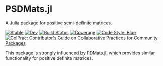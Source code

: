 # PSDMats.jl
A Julia package for positive semi-definite matrices.

[![Stable](https://img.shields.io/badge/docs-stable-blue.svg)](https://nathanaelbosch.github.io/PSDMats.jl/stable)
[![Dev](https://img.shields.io/badge/docs-dev-blue.svg)](https://nathanaelbosch.github.io/PSDMats.jl/dev)
[![Build Status](https://github.com/nathanaelbosch/PSDMats.jl/workflows/CI/badge.svg)](https://github.com/nathanaelbosch/PSDMats.jl/actions)
[![Coverage](https://codecov.io/gh/nathanaelbosch/PSDMats.jl/branch/master/graph/badge.svg)](https://codecov.io/gh/nathanaelbosch/PSDMats.jl)
[![Code Style: Blue](https://img.shields.io/badge/code%20style-blue-4495d1.svg)](https://github.com/invenia/BlueStyle)
[![ColPrac: Contributor's Guide on Collaborative Practices for Community Packages](https://img.shields.io/badge/ColPrac-Contributor's%20Guide-blueviolet)](https://github.com/SciML/ColPrac)


This package is strongly influenced by [PDMats.jl](https://github.com/JuliaStats/PDMats.jl), which provides similar functionality for positive definite matrices.
